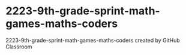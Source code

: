 # 2223-9th-grade-sprint-math-games-maths-coders
2223-9th-grade-sprint-math-games-maths-coders created by GitHub Classroom

